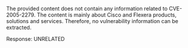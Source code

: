 The provided content does not contain any information related to CVE-2005-2279. The content is mainly about Cisco and Flexera products, solutions and services. Therefore, no vulnerability information can be extracted.

Response: UNRELATED